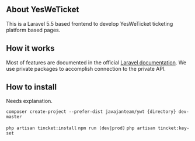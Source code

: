 ## About YesWeTicket

This is a Laravel 5.5 based frontend to develop YesWeTicket ticketing platform based pages.

## How it works

Most of features are documented in the official [Laravel documentation](https://laravel.com/docs). We use private packages to accomplish connection to the private API.

## How to install

Needs explanation.

`composer create-project --prefer-dist javajanteam/ywt {directory} dev-master`

`php artisan tincket:install` 
`npm run (dev|prod)`
`php artisan tincket:key-set` 
